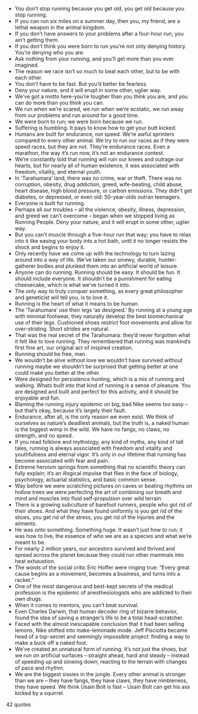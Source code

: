  - You don’t stop running because you get old, you get old because you stop running.
 - If you can run six miles on a summer day, then you, my friend, are a lethal weapon in the animal kingdom.
 - If you don’t have answers to your problems after a four-hour run, you ain’t getting them.
 - If you don’t think you were born to run you’re not only denying history. You’re denying who you are.
 - Ask nothing from your running, and you’ll get more than you ever imagined.
 - The reason we race isn’t so much to beat each other, but to be with each other.
 - You don’t have to be fast. But you’d better be fearless.
 - Deny your nature, and it will erupt in some other, uglier way.
 - We’ve got a motto here-you’re tougher than you think you are, and you can do more than you think you can.
 - We run when we’re scared, we run when we’re ecstatic, we run away from our problems and run around for a good time.
 - We were born to run; we were born because we run.
 - Suffering is humbling. It pays to know how to get your butt kicked.
 - Humans are built for endurance, not speed. We’re awful sprinters compared to every other animal. We try to run our races as if they were speed races, but they are not. They’re endurance races. Even a marathon, the way it’s run now, it’s not an endurance contest.
 - We’re constantly told that running will ruin our knees and outrage our hearts, but for nearly all of human existence, it was associated with freedom, vitality, and eternal youth.
 - In ‘Tarahumara’ land, there was no crime, war or theft. There was no corruption, obesity, drug addiction, greed, wife-beating, child abuse, heart disease, high blood pressure, or carbon emissions. They didn’t get diabetes, or depressed, or even old: 50-year-olds outran teenagers.
 - Everyone is built for running.
 - Perhaps all our troubles – all the violence, obesity, illness, depression, and greed we can’t overcome – began when we stopped living as Running People. Deny your nature, and it will erupt in some other, uglier way.
 - But you can’t muscle through a five-hour run that way; you have to relax into it like easing your body into a hot bath, until it no longer resists the shock and begins to enjoy it.
 - Only recently have we come up with the technology to turn lazing around into a way of life. We’ve taken our sinewy, durable, hunter-gatherer bodies and plunked them into an artificial world of leisure.
 - Anyone can do running. Running should be easy. It should be fun. It should include everyone. It shouldn’t be a punishment for eating cheesecake, which is what we’ve turned it into.
 - The only way to truly conquer something, as every great philosopher and geneticist will tell you, is to love it.
 - Running is the heart of what it means to be human.
 - The ‘Tarahumara’ use their legs ‘as designed.’ By running at a young age with minimal footwear, they naturally develop the best biomechanical use of their legs. Cushioned shoes restrict foot movements and allow for over-striding. Short strides are natural.
 - That was the real secret of the Tarahumara: they’d never forgotten what it felt like to love running. They remembered that running was mankind’s first fine art, our original act of inspired creation.
 - Running should be free, man.
 - We wouldn’t be alive without love we wouldn’t have survived without running maybe we shouldn’t be surprised that getting better at one could make you better at the other.
 - Were designed for persistence hunting, which is a mix of running and walking. Whats built into that kind of running is a sense of pleasure. You are designed and built and perfect for this activity, and it should be enjoyable and fun.
 - Blaming the running injury epidemic on big, bad Nike seems too easy – but that’s okay, because it’s largely their fault.
 - Endurance, after all, is the only reason we even exist. We think of ourselves as nature’s deadliest animals, but the truth is, a naked human is the biggest wimp in the wild. We have no fangs, no claws, no strength, and no speed.
 - If you read folklore and mythology, any kind of myths, any kind of tall tales, running is always associated with freedom and vitality and youthfulness and eternal vigor. It’s only in our lifetime that running has become associated with fear and pain.
 - Extreme heroism springs from something that no scientific theory can fully explain; it’s an illogical impulse that flies in the face of biology, psychology, actuarial statistics, and basic common sense.
 - Way before we were scratching pictures on caves or beating rhythms on hollow trees we were perfecting the art of combining our breath and mind and muscles into fluid self-propulsion over wild terrain.
 - There is a growing subculture of barefoot runners, people who got rid of their shoes. And what they have found uniformly is you get rid of the shoes, you get rid of the stress, you get rid of the injuries and the ailments.
 - He was onto something. Something huge. It wasn’t just how to run; it was how to live, the essence of who we are as a species and what we’re meant to be.
 - For nearly 2 million years, our ancestors survived and thrived and spread across the planet because they could run other mammals into heat exhaustion.
 - The words of the social critic Eric Hoffer were ringing true: “Every great cause begins as a movement, becomes a business, and turns into a racket.”
 - One of the most dangerous and best-kept secrets of the medical profession is the epidemic of anesthesiologists who are addicted to their own drugs.
 - When it comes to mentors, you can’t beat survival.
 - Even Charles Darwin, that human decoder ring of bizarre behavior, found the idea of saving a stranger’s life to be a total head-scratcher.
 - Faced with the almost inescapable conclusion that it had been selling lemons, Nike shifted into make-lemonade mode. Jeff Pisciotta became head of a top-secret and seemingly impossible project: finding a way to make a buck off a naked foot.
 - We’ve created an unnatural form of running. It’s not just the shoes, but we run on artificial surfaces – straight ahead, hard and steady – instead of speeding up and slowing down, reacting to the terrain with changes of pace and rhythm.
 - We are the biggest sissies in the jungle. Every other animal is stronger than we are – they have fangs, they have claws, they have nimbleness, they have speed. We think Usain Bolt is fast – Usain Bolt can get his ass kicked by a squirrel.

42 quotes